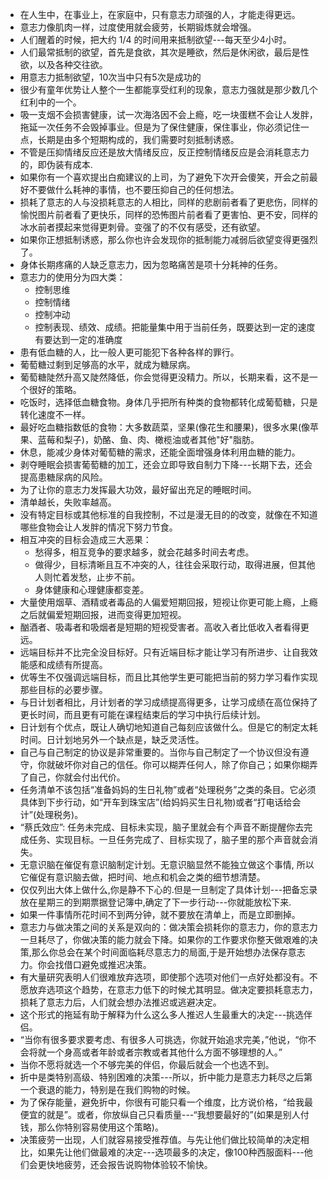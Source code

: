 * 在人生中，在事业上，在家庭中，只有意志力顽强的人，才能走得更远。
* 意志力像肌肉一样，过度使用就会疲劳，长期锻炼就会增强。
* 人们醒着的时候，把大约 1/4 的时间用来抵制欲望---每天至少4小时。
* 人们最常抵制的欲望，首先是食欲，其次是睡欲，然后是休闲欲，最后是性欲，以及各种交往欲。
* 用意志力抵制欲望，10次当中只有5次是成功的
* 很少有童年优势让人整个一生都能享受红利的现象，意志力强就是那少数几个红利中的一个。
* 吸一支烟不会损害健康，试一次海洛因不会上瘾，吃一块蛋糕不会让人发胖，拖延一次任务不会毁掉事业。但是为了保住健康，保住事业，你必须记住一点，长期是由多个短期构成的，我们需要时刻抵制诱惑。
* 不管是压抑情绪反应还是放大情绪反应，反正控制情绪反应是会消耗意志力的，即伪装有成本.
* 如果你有一个喜欢提出白痴建议的上司，为了避免下次开会傻笑，开会之前最好不要做什么耗神的事情，也不要压抑自己的任何想法。
* 损耗了意志的人与没损耗意志的人相比，同样的悲剧前者看了更悲伤，同样的愉悦图片前者看了更快乐，同样的恐怖图片前者看了更害怕、更不安，同样的冰水前者摸起来觉得更刺骨。变强了的不仅有感受，还有欲望。
* 如果你正想抵制诱惑，那么你也许会发现你的抵制能力减弱后欲望变得更强烈了。
* 身体长期疼痛的人缺乏意志力，因为忽略痛苦是项十分耗神的任务。
* 意志力的使用分为四大类：
    - 控制思维
    - 控制情绪
    - 控制冲动
    - 控制表现、绩效、成绩。把能量集中用于当前任务，既要达到一定的速度有要达到一定的准确度
* 患有低血糖的人，比一般人更可能犯下各种各样的罪行。
* 葡萄糖过剩到足够高的水平，就成为糖尿病。
* 葡萄糖陡然升高又陡然降低，你会觉得更没精力。所以，长期来看，这不是一个很好的策略。
* 吃饭时，选择低血糖食物。身体几乎把所有种类的食物都转化成葡萄糖，只是转化速度不一样。
* 最好吃血糖指数低的食物：大多数蔬菜，坚果(像花生和腰果)，很多水果(像苹果、蓝莓和梨子)，奶酪、鱼、肉、橄榄油或者其他"好"脂肪。
* 休息，能减少身体对葡萄糖的需求，还能全面增强身体利用血糖的能力。
* 剥夺睡眠会损害葡萄糖的加工，还会立即导致自制力下降---长期下去，还会提高患糖尿病的风险。
* 为了让你的意志力发挥最大功效，最好留出充足的睡眠时间。
* 清单越长，失败率越高。
* 没有特定目标或其他标准的自我控制，不过是漫无目的的改变，就像在不知道哪些食物会让人发胖的情况下努力节食。
* 相互冲突的目标会造成三大恶果：
    - 愁得多，相互竞争的要求越多，就会花越多时间去考虑。
    - 做得少，目标清晰且互不冲突的人，往往会采取行动，取得进展，但其他人则忙着发愁，止步不前。
    - 身体健康和心理健康都变差。
* 大量使用烟草、酒精或者毒品的人偏爱短期回报，短视让你更可能上瘾，上瘾之后就偏爱短期回报，进而变得更加短视。
* 酗酒者、吸毒者和吸烟者是短期的短视受害者。高收入者比低收入者看得更远。
* 远端目标并不比完全没目标好。只有近端目标才能让学习有所进步、让自我效能感和成绩有所提高。
* 优等生不仅强调远端目标，而且比其他学生更可能把当前的努力学习看作实现那些目标的必要步骤。
* 与日计划者相比，月计划者的学习成绩提高得更多，让学习成绩在高位保持了更长时间，而且更有可能在课程结束后的学习中执行后续计划。
* 日计划有个优点，既让人确切地知道自己每刻应该做什么。但是它的制定太耗时间。日计划地另外一个缺点是，缺乏灵活性。
* 自己与自己制定的协议是非常重要的。当你与自己制定了一个协议但没有遵守，你就破坏你对自己的信任。你可以糊弄任何人，除了你自己；如果你糊弄了自己，你就会付出代价。
* 任务清单不该包括“准备妈妈的生日礼物”或者“处理税务”之类的条目。它必须具体到下步行动，如“开车到珠宝店”(给妈妈买生日礼物)或者“打电话给会计”(处理税务)。
* “蔡氏效应”: 任务未完成、目标未实现，脑子里就会有个声音不断提醒你去完成任务、实现目标。一旦任务完成了、目标实现了，脑子里的那个声音就会消失。
* 无意识脑在催促有意识脑制定计划。无意识脑显然不能独立做这个事情, 所以它催促有意识脑去做，把时间、地点和机会之类的细节想清楚。
* 仅仅列出大体上做什么,你是静不下心的.但是一旦制定了具体计划---把备忘录放在星期三的到期票据登记簿中,确定了下一步行动---你就能放松下来.
* 如果一件事情所花时间不到两分钟，就不要放在清单上，而是立即删掉。
* 意志力与做决策之间的关系是双向的：做决策会损耗你的意志力，你的意志力一旦耗尽了，你做决策的能力就会下降。如果你的工作要求你整天做艰难的决策,那么你总会在某个时间面临耗尽意志力的局面,于是开始想办法保存意志力。你会找借口避免或推迟决策。
* 有大量研究表明人们很难放弃选项，即使那个选项对他们一点好处都没有。不愿放弃选项这个趋势，在意志力低下的时候尤其明显。做决定要损耗意志力，损耗了意志力后，人们就会想办法推迟或逃避决定。
* 这个形式的拖延有助于解释为什么这么多人推迟人生最重大的决定---挑选伴侣。
* “当你有很多要求要考虑、有很多人可挑选，你就开始追求完美，”他说，“你不会将就一个身高或者年龄或者宗教或者其他什么方面不够理想的人。”
* 当你不愿将就选一个不够完美的伴侣，你最后就会一个也选不到。
* 折中是类特别高级、特别困难的决策---所以，折中能力是意志力耗尽之后第一个衰退的能力，特别是在我们购物的时候。
* 为了保存能量，避免折中，你很有可能只看一个维度，比方说价格，“给我最便宜的就是”。或者，你放纵自己只看质量---“我想要最好的”(如果是别人付钱，那么你特别容易使用这个策略)。
* 决策疲劳一出现，人们就容易接受推荐值。与先让他们做比较简单的决定相比，如果先让他们做最难的决定---选项最多的决定，像100种西服面料---他们会更快地疲劳，还会报告说购物体验较不愉快。